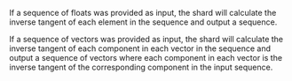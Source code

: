 If a sequence of floats was provided as input, the shard will calculate the inverse tangent of each element in the sequence and output a sequence.

If a sequence of vectors was provided as input, the shard will calculate the inverse tangent of each component in each vector in the sequence and output a sequence of vectors where each component in each vector is the inverse tangent of the corresponding component in the input sequence.